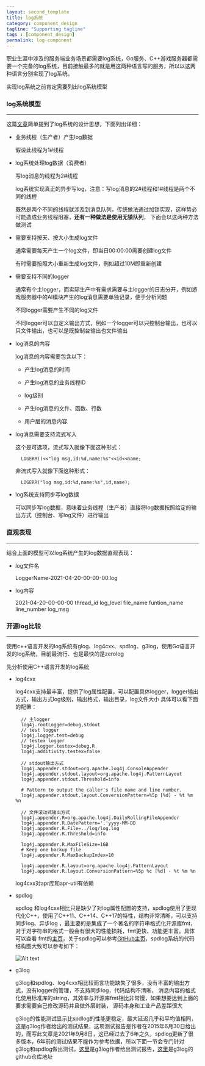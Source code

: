 ```yaml
---
layout: second_template
title: log系统
category: component_design
tagline: "Supporting tagline"
tags : [component_design]
permalink: log-component
---
```


[condition_variable]: /condition_variable
[fmt]:https://fmt.dev/latest/index.html
[spdlog]:https://github.com/gabime/spdlog
[g3log_benchmark]:https://kjellkod.wordpress.com/2015/06/30/the-worlds-fastest-logger-vs-g3log/
[g3log]:https://github.com/KjellKod/g3log

职业生涯中涉及的服务端业务场景都需要log系统，Go服务、C++游戏服务器都需要一个完备的log系统，目前接触最多的就是用这两种语言写的服务，所以以这两种语言分别实现了log系统。

实现log系统之前肯定需要列出log系统模型

### log系统模型
--------------------------------------------------

这篇[文章][condition_variable]简单提到了log系统的设计思想，下面列出详细：

* 业务线程（生产者）产生log数据
	
	假设此线程为1#线程

* log系统处理log数据（消费者）
	
	写log消息的线程为2#线程
	
	log系统实现真正的异步写log，注意：写log消息的2#线程和1#线程是两个不同的线程
	
	既然是两个不同的线程就涉及到消息队列，传统做法通过加锁实现，这样势必可能造成业务线程阻塞，**还有一种做法是使用无锁队列**，
	下面会以这两种方法做测试
	
* 需要支持按天、按大小生成log文件
	
	通常需要每天产生一个log文件，即当日00:00:00需要创建log文件
	
	有时需要按照大小重新生成log文件，例如超过10M即重新创建
	
* 需要支持不同的logger

	通常有个主logger，而实际生产中有需求需要与主logger的日志分开，例如游戏服务器中的AI模块产生的log消息需要单独记录，便于分析问题
	
	不同logger需要产生不同的log文件
	
	不同logger可以自定义输出方式，例如一个logger可以只控制台输出，也可以只文件输出，也可以是既控制台输出也文件输出
	
* log消息的内容
	
	log消息的内容需要包含以下：
	
	- 产生log消息的时间

	- 产生log消息的业务线程ID

	- log级别

	- 产生log消息的文件、函数、行数
	
	- 用户层的消息内容

* log消息需要支持流式写入

	这个是可选项，流式写入就像下面这种形式：
	
		LOGERR()<<"log msg,id:%d,name:%s"<<id<<name;
		
	非流式写入就像下面这种形式：
	
		LOGERR("log msg,id:%d,name:%s",id,name);
		
* log系统支持同步写log数据
	
	可以同步写log数据，意味着业务线程（生产者）直接将log数据按照给定的输出方式（控制台、写log文件）进行输出
		
### 直观表现
--------------------------------------------------

结合上面的模型可以log系统产生的log数据直观表现：

* log文件名
	
	LoggerName-2021-04-20-00-00-00.log
	
* log内容

	2021-04-20-00-00-00 thread_id log_level file_name funtion_name line_number      log_msg
	
### 开源log比较
--------------------------------------------------

使用c++语言开发的log系统有glog、log4cxx、spdlog、g3log，使用Go语言开发的log系统，目前最流行、也是最快的是zerolog

先分析使用C++语言开发的log系统

* log4cxx
	
	log4cxx支持最丰富，提供了log属性配置，可以配置具体logger，logger输出方式，输出方式log级别，输出格式，输出目录，log文件大小
	具体可以看下面的配置：
		
		// 主logger
		log4j.rootLogger=debug,stdout
		// test logger
		log4j.logger.test=debug
		// testex logger
		log4j.logger.testex=debug,R
		log4j.additivity.testex=false
		
		// stdout输出方式
		log4j.appender.stdout=org.apache.log4j.ConsoleAppender
		log4j.appender.stdout.layout=org.apache.log4j.PatternLayout
		log4j.appender.stdout.Threshold=info
		
		# Pattern to output the caller's file name and line number.
		log4j.appender.stdout.layout.ConversionPattern=%5p [%d] - %t %m %n
		
		// 文件滚动式输出方式
		log4j.appender.R=org.apache.log4j.DailyRollingFileAppender
		log4j.appender.R.DatePattern='.'yyyy-MM-DD
		log4j.appender.R.File=../log/log.log
		log4j.appender.R.Threshold=info
		
		log4j.appender.R.MaxFileSize=1GB
		# Keep one backup file
		log4j.appender.R.MaxBackupIndex=10
		
		log4j.appender.R.layout=org.apache.log4j.PatternLayout
		log4j.appender.R.layout.ConversionPattern=%5p %c [%d] - %t %m %n
	
	log4cxx对apr库和apr-util有依赖

* spdlog

	spdlog 和log4cxx相比只是缺少了对log属性配置的支持，spdlog使用了更现代化C++，使用了C++11、C++14、C++17的特性，结构非常清晰，可以支持同步log、异步log
	，最主要的是集成了一个著名的字符串格式化开源库fmt，对于对字符串的格式一般会有很大的性能损耗，fmt更快、功能更丰富。具体可以查看
	fmt的[主页][fmt]，关于spdlog可以参考[GitHub主页][spdlog]，spdlog系统的代码结构图大致可以参考如下：
	
	![Alt text][id]
	
	[id]: assets/themes/my_blog/img/spdlog_framework.jpg

* g3log
	
	g3log和spdlog、log4cxx相比较而言功能缺失了很多，没有丰富的输出方式，没有logger的管理，不支持同步log，代码结构不清晰，
	消息内容的格式化使用标准库的string，其效率与开源库fmt相比非常慢，如果想要达到上面的要求需要自己修改源码并且做外层封装，
	源码本身和工业产品差距很大
	
	g3log的性能测试显示比spdlog的性能更稳定，最大延迟几乎和平均值相同，这是g3log作者给出的测试结果，这项测试报告是作者在2015年6月30日给出
	的，而写此文章是2021年9月8日，这已经过去了6年之久，spdlog更新了很多版本，6年前的测试结果不能作为参考依据，所以下面一节会专门针对
	g3log和spdlog做出测试，[这里][g3log_benchmark]是g3log作者给出测试报告，[这里][g3log]是g3log的github仓库地址
	
	
	



	
